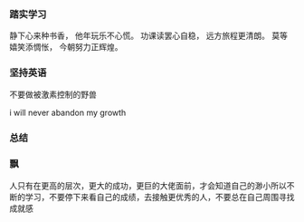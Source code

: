 
### 踏实学习

静下心来种书香，
他年玩乐不心慌。
功课读罢心自稳，
远方旅程更清朗。
莫等嬉笑添惆怅，
今朝努力正辉煌。

### 坚持英语

不要做被激素控制的野兽

i will never abandon my growth 

### 总结


### 飘
人只有在更高的层次，更大的成功，更巨的大佬面前，才会知道自己的渺小所以不断的学习，不要停下来看自己的成绩，去接触更优秀的人，不要总在自己周围寻找成就感



